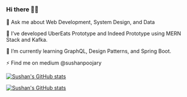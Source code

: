 ### Hi there 👋🏼
💬 Ask me about Web Development, System Design, and Data

🔭 I’ve developed UberEats Prototype and Indeed Prototype using MERN Stack and Kafka.

🌱 I’m currently learning GraphQL, Design Patterns, and Spring Boot.

⚡ Find me on medium @sushanpoojary

[![Sushan's GitHub stats](https://github-readme-stats.vercel.app/api?username=SushanPoojary&count_private=true&layout=compact&show_icons=true&theme=tokyonight&hide=contribs,issues)](https://github.com/SushanPoojary/github-readme-stats)

[![Sushan's GitHub stats](https://github-readme-stats.vercel.ap/api/top-langs/?username=SushanPoojary&count_private=true&show_icons=true&layout=compact&bg_color=7,00FFF0,62FDFF,62FFBF,B862FF,FF62F5)](https://github.com/SushanPoojary/github-readme-stats)




<!--
**SushanPoojary/SushanPoojary** is a ✨ _special_ ✨ repository because its `README.md` (this file) appears on your GitHub profile.

Here are some ideas to get you started:

- 🔭 I’m currently working on ...
- 🌱 I’m currently learning ...
- 👯 I’m looking to collaborate on ...
- 🤔 I’m looking for help with ...
- 💬 Ask me about ...
- 📫 How to reach me: ...
- 😄 Pronouns: ...
- ⚡ Fun fact: ...
-->

